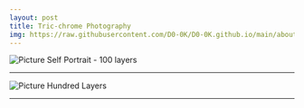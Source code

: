 ```yaml
---
layout: post
title: Tric-chrome Photography
img: https://raw.githubusercontent.com/D0-0K/D0-0K.github.io/main/about.gif
---
```

![Picture](https://raw.githubusercontent.com/D0-0K/D0-0K.github.io/main/about.gif)
Self Portrait - 100 layers
***
![Picture](https://raw.githubusercontent.com/D0-0K/D0-0K.github.io/main/about.gif)
Hundred Layers
***
